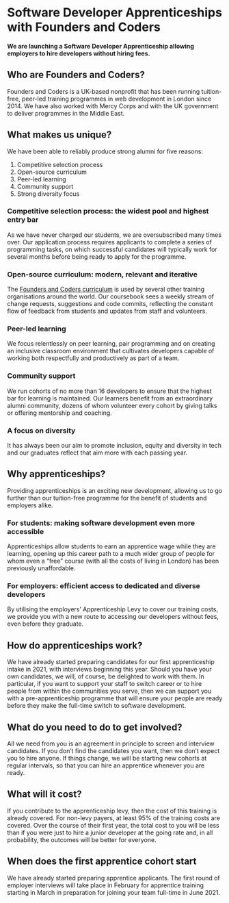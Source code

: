 # Software Developer Apprenticeships with Founders and Coders

**We are launching a Software Developer Apprenticeship allowing employers to hire developers without hiring fees.**

## Who are Founders and Coders?
Founders and Coders is a UK-based nonprofit that has been running tuition-free, peer-led training programmes in web development in London since 2014. We have also worked with Mercy Corps and with the UK government to deliver programmes in the Middle East.

## What makes us unique?
We have been able to reliably produce strong alumni for five reasons:
1. Competitive selection process
2. Open-source curriculum
3. Peer-led learning
4. Community support
5. Strong diversity focus


### Competitive selection process: the widest pool and highest entry bar
As we have never charged our students, we are oversubscribed many times over. Our application process requires applicants to complete a series of programming tasks, on which successful candidates will typically work for several months before being ready to apply for the programme.

### Open-source curriculum: modern, relevant and iterative
The [Founders and Coders curriculum](https://founders-and-coders.gitbook.io/coursebook/) is used by several other training organisations around the world. Our coursebook sees a weekly stream of change requests, suggestions and code commits, reflecting the constant flow of feedback from students and updates from staff and volunteers.

### Peer-led learning
We focus relentlessly on peer learning, pair programming and on creating an inclusive classroom environment that cultivates developers capable of working both respectfully and productively as part of a team.

### Community support
We run cohorts of no more than 16 developers to ensure that the highest bar for learning is maintained. Our learners benefit from an extraordinary alumni community, dozens of whom volunteer every cohort by giving talks or offering mentorship and coaching. 

### A focus on diversity
It has always been our aim to promote inclusion, equity and diversity in tech and our graduates reflect that aim more with each passing year.

## Why apprenticeships?
Providing apprenticeships is an exciting new development, allowing us to go further than our tuition-free programme for the benefit of students and employers alike.

### For students: making software development even more accessible
Apprenticeships allow students to earn an apprentice wage while they are learning, opening up this career path to a much wider group of people for whom even a “free” course (with all the costs of living in London) has been previously unaffordable.

### For employers: efficient access to dedicated and diverse developers
By utilising the employers’ Apprenticeship Levy to cover our training costs, we provide you with a new route to accessing our developers without fees, even before they graduate. 

## How do apprenticeships work?
We have already started preparing candidates for our first apprenticeship intake in 2021, with interviews beginning this year. Should you have your own candidates, we will, of course, be delighted to work with them. In particular, if you want to support your staff to switch career or to hire people from within the communities you serve, then we can support you with a pre-apprenticeship programme that will ensure your people are ready before they make the full-time switch to software development. 

## What do you need to do to get involved?
All we need from you is an agreement in principle to screen and interview candidates. If you don’t find the candidates you want, then we don’t expect you to hire anyone. If things change, we will be starting new cohorts at regular intervals, so that you can hire an apprentice whenever you are ready. 

## What will it cost?
If you contribute to the apprenticeship levy, then the cost of this training is already covered. For non-levy payers, at least 95% of the training costs are covered. Over the course of their first year, the total cost to you will be less than if you were just to hire a junior developer at the going rate and, in all probability, the outcomes will be better for everyone. 

## When does the first apprentice cohort start
We have already started preparing apprentice applicants. The first round of employer interviews will take place in February for apprentice training starting in March in preparation for joining your team full-time in June 2021.

